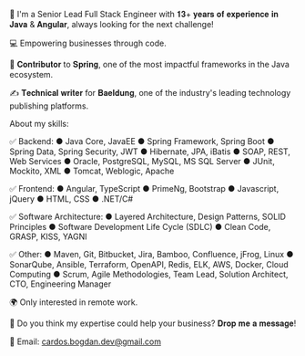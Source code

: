 👋 I'm a Senior Lead Full Stack Engineer with 𝟏𝟑+ 𝐲𝐞𝐚𝐫𝐬 𝐨𝐟 𝐞𝐱𝐩𝐞𝐫𝐢𝐞𝐧𝐜𝐞 𝐢𝐧 𝐉𝐚𝐯𝐚 & 𝐀𝐧𝐠𝐮𝐥𝐚𝐫, always looking for the next challenge! 

💻 Empowering businesses through code.

🍃 𝐂𝐨𝐧𝐭𝐫𝐢𝐛𝐮𝐭𝐨𝐫 to 𝐒𝐩𝐫𝐢𝐧𝐠, one of the most impactful frameworks in the Java ecosystem.

✍ 𝐓𝐞𝐜𝐡𝐧𝐢𝐜𝐚𝐥 𝐰𝐫𝐢𝐭𝐞𝐫 for 𝐁𝐚𝐞𝐥𝐝𝐮𝐧𝐠, one of the industry's leading technology publishing platforms.

About my skills:

✅ Backend:
● Java Core, JavaEE
● Spring Framework, Spring Boot
● Spring Data, Spring Security, JWT
● Hibernate, JPA, iBatis
● SOAP, REST, Web Services
● Oracle, PostgreSQL, MySQL, MS SQL Server
● JUnit, Mockito, XML
● Tomcat, Weblogic, Apache

✅ Frontend: 
● Angular, TypeScript
● PrimeNg, Bootstrap
● Javascript, jQuery
● HTML, CSS
● .NET/C#

✅ Software Architecture:
● Layered Architecture, Design Patterns, SOLID Principles
● Software Development Life Cycle (SDLC)
● Clean Code, GRASP, KISS, YAGNI

✅ Other:
● Maven, Git, Bitbucket, Jira, Bamboo, Confluence, jFrog, Linux
● SonarQube, Ansible, Terraform, OpenAPI, Redis, ELK, AWS, Docker, Cloud Computing
● Scrum, Agile Methodologies, Team Lead, Solution Architect, CTO, Engineering Manager

🌍 Only interested in remote work.

🤝 Do you think my expertise could help your business? 𝐃𝐫𝐨𝐩 𝐦𝐞 𝐚 𝐦𝐞𝐬𝐬𝐚𝐠𝐞!

📧 Email: cardos.bogdan.dev@gmail.com
